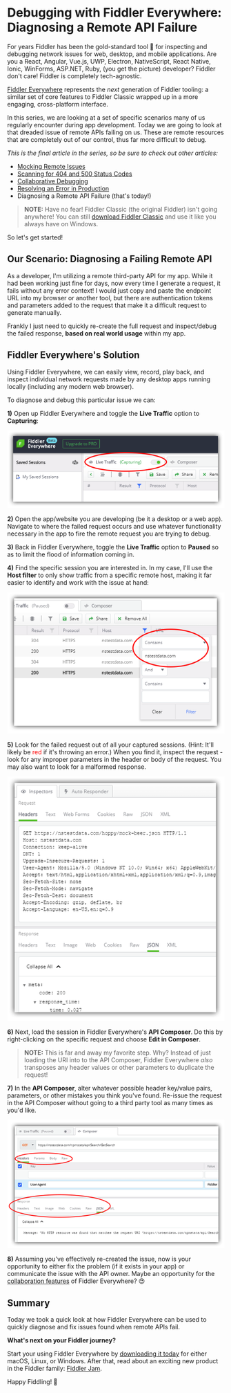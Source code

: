 # Debugging with Fiddler Everywhere: Diagnosing a Remote API Failure

For years Fiddler has been the gold-standard tool 🥇 for inspecting and debugging network issues for web, desktop, and mobile applications. Are you a React, Angular, Vue.js, UWP, Electron, NativeScript, React Native, Ionic, WinForms, ASP.NET, Ruby, (you get the picture) developer? Fiddler don't care! Fiddler is completely tech-agnostic.

[Fiddler Everywhere](https://www.telerik.com/fiddler) represents the *next* generation of Fiddler tooling: a similar set of core features to Fiddler Classic wrapped up in a more engaging, cross-platform interface.

In this series, we are looking at a set of specific scenarios many of us regularly encounter during app development. Today we are going to look at that dreaded issue of remote APIs failing on us. These are remote resources that are completely out of our control, thus far more difficult to debug.

*This is the final article in the series, so be sure to check out other articles:*

- [Mocking Remote Issues](https://www.telerik.com/blogs/debugging-with-fiddler-everywhere-mocking-remote-issues)
- [Scanning for 404 and 500 Status Codes](https://www.telerik.com/blogs/debugging-with-fiddler-everywhere-scanning-404-500-status-codes)
- [Collaborative Debugging](https://www.telerik.com/blogs/debugging-with-fiddler-everywhere-collaborative-debugging)
- [Resolving an Error in Production](https://www.telerik.com/blogs/debugging-with-fiddler-everywhere-resolving-an-error-in-production)
- Diagnosing a Remote API Failure (that's today!)

> **NOTE:** Have no fear! Fiddler Classic (the original Fiddler) isn't going anywhere! You can still [download Fiddler Classic](https://www.telerik.com/download/fiddler) and use it like you always have on Windows.

So let's get started!

## Our Scenario: Diagnosing a Failing Remote API

As a developer, I'm utilizing a remote third-party API for my app. While it had been working just fine for days, now every time I generate a request, it fails without any error context! I would just copy and paste the endpoint URL into my browser or another tool, but there are authentication tokens and parameters added to the request that make it a difficult request to generate manually.

Frankly I just need to quickly re-create the full request and inspect/debug the failed response, **based on real world usage** within my app.

## Fiddler Everywhere's Solution

Using Fiddler Everywhere, we can easily view, record, play back, and inspect individual network requests made by any desktop apps running locally (including any modern web browser).

To diagnose and debug this particular issue we can:

**1)** Open up Fiddler Everywhere and toggle the **Live Traffic** option to **Capturing**:

![fiddler everywhere capture traffic](1-capturing.png)

**2)** Open the app/website you are developing (be it a desktop or a web app). Navigate to where the failed request occurs and use whatever functionality necessary in the app to fire the remote request you are trying to debug.

**3)** Back in Fiddler Everywhere, toggle the **Live Traffic** option to **Paused** so as to limit the flood of information coming in.

**4)** Find the specific session you are interested in. In my case, I'll use the **Host filter** to only show traffic from a specific remote host, making it far easier to identify and work with the issue at hand:

![fiddler everywhere host filtering](5-host-filtering.png)

**5)** Look for the failed request out of all your captured sessions. (Hint: It'll likely be <span style="color:red">red</span> if it's throwing an error.) When you find it, inspect the request - look for any improper parameters in the header or body of the request. You may also want to look for a malformed response.

![fiddler inspect request](5-inspect-request.png)

**6)** Next, load the session in Fiddler Everywhere's **API Composer**. Do this by right-clicking on the specific request and choose **Edit in Composer**.

> **NOTE:** This is far and away my favorite step. Why? Instead of just loading the URI into to the API Composer, Fiddler Everywhere *also* transposes any header values or other parameters to duplicate the request!

**7)** In the **API Composer**, alter whatever possible header key/value pairs, parameters, or other mistakes you think you've found. Re-issue the request in the API Composer without going to a third party tool as many times as you'd like.

![fiddler api composer](5-api-composer.png)

**8)** Assuming you've effectively re-created the issue, now is your opportunity to either fix the problem (if it exists in your app) or communicate the issue with the API owner. Maybe an opportunity for the [collaboration features](https://www.telerik.com/fiddler/usecases/team-collaboration) of Fiddler Everywhere? 😍

## Summary

Today we took a quick look at how Fiddler Everywhere can be used to quickly diagnose and fix issues found when remote APIs fail.

**What's next on your Fiddler journey?**

Start your using Fiddler Everywhere by [downloading it today](https://www.telerik.com/download/fiddler-everywhere) for either macOS, Linux, or Windows. After that, read about an exciting new product in the Fiddler family: [Fiddler Jam](https://www.telerik.com/fiddler-jam).

Happy Fiddling! 🎸